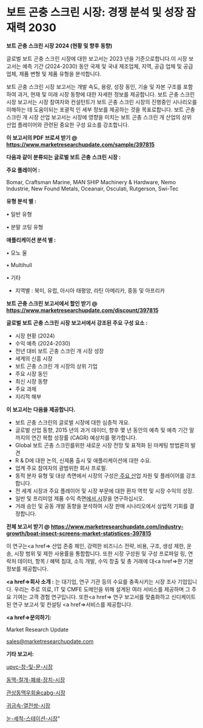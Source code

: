 # 보트 곤충 스크린 시장: 경쟁 분석 및 성장 잠재력 2030

<strong>보트 곤충 스크린 시장 2024 (현황 및 향후 동향)</strong>

글로벌 보트 곤충 스크린 시장에 대한 보고서는 2023 년을 기준으로합니다.이 시장 보고서는 예측 기간 (2024-2030) 동안 국제 및 국내 제조업체, 지역, 공급 업체 및 공급 업체, 제품 변형 및 제품 유형을 분석합니다.

보트 곤충 스크린 시장 보고서는 개발 속도, 용량, 성장 동인, 기술 및 자본 구조를 포함하여 과거, 현재 및 미래 시장 동향에 대한 자세한 정보를 제공합니다. 보트 곤충 스크린 시장 보고서는 시장 참여자와 컨설턴트가 보트 곤충 스크린 시장의 진행중인 시나리오를 이해하는 데 도움이되는 포괄적 인 세부 정보를 제공하는 것을 목표로합니다. 보트 곤충 스크린 개 시장 산업 보고서는 시장에 영향을 미치는 보트 곤충 스크린 개 산업의 상위 산업 플레이어와 관련된 중요한 구성 요소를 강조합니다.



<strong>이 보고서의 PDF 브로셔 받기 @ <a href=https://www.marketresearchupdate.com/sample/397815>https://www.marketresearchupdate.com/sample/397815</a></strong>



<strong>다음과 같이 분류되는 글로벌 보트 곤충 스크린 시장 :</strong>



<strong>주요 플레이어 :</strong>

Bomar, Craftsman Marine, MAN SHIP Machinery & Hardware, Nemo Industrie, New Found Metals, Oceanair, Osculati, Rutgerson, Swi-Tec



<strong>유형 분석 별 :</strong>

• 일반 유형

• 분말 코팅 유형



<strong>애플리케이션 분석 별 :</strong>

• 모노 울

• Multihull

• 기타

<ul>
  <li>지역별 : 북미, 유럽, 아시아 태평양, 라틴 아메리카, 중동 및 아프리카</li>
</ul>


<strong>보트 곤충 스크린 보고서에서 할인 받기 @ <a href=https://www.marketresearchupdate.com/discount/397815>https://www.marketresearchupdate.com/discount/397815</a></strong>



<strong>글로벌 보트 곤충 스크린 시장 보고서에서 강조된 주요 구성 요소 :</strong>
<ul>
  <li>시장 현황 (2024)</li>
  <li>수익 예측 (2024-2030)</li>
  <li>전년 대비 보트 곤충 스크린 개 시장 성장</li>
  <li>세계의 신흥 시장</li>
  <li>보트 곤충 스크린 개 시장의 상위 기업</li>
  <li>주요 시장 동인</li>
  <li>최신 시장 동향</li>
  <li>주요 과제</li>
  <li>지리적 해부</li>
</ul>


<strong>이 보고서는 다음을 제공합니다.</strong>
<ul>
  <li>보트 곤충 스크린의 글로벌 시장에 대한 심층적 개요.</li>
  <li>글로벌 산업 동향, 2015 년의 과거 데이터, 향후 몇 년 동안의 예측 및 예측 기간 말까지의 연간 복합 성장률 (CAGR) 예상치를 평가합니다.</li>
  <li>Global 보트 곤충 스크린를위한 새로운 시장 전망 및 표적화 된 마케팅 방법론의 발견</li>
  <li>R &amp; D에 대한 논의, 신제품 출시 및 애플리케이션에 대한 수요.</li>
  <li>업계 주요 참여자의 광범위한 회사 프로필.</li>
  <li>동적 분자 유형 및 대상 측면에서 시장의 구성은<a href=> 주요 산</a>업 자원 및 플레이어를 강조합니다.</li>
  <li>전 세계 시장과 주요 플레이어 및 시장 부문에 대한 환자 역학 및 시장 수익의 성장.</li>
  <li>일반 및 프리미엄 제품 수익 측면<a href=>에서 시</a>장을 연구하십시오.</li>
  <li>거래 승인 및 공동 개발 동향을 분석하여 시장 판매 시나리오에서 상업적 기회를 결정합니다.</li>
</ul>



<strong>전체 보고서 받기 @ <a href=https://www.marketresearchupdate.com/industry-growth/boat-insect-screens-market-statistices-397815>https://www.marketresearchupdate.com/industry-growth/boat-insect-screens-market-statistices-397815</a></strong>

이 연구는<a href=> 산업 존중</a> 체인, 강력한 비즈니스 전략, 비용, 구조, 생성 제한, 운송, 시장 범위 및 제한 사용률을 통합합니다. 또한 시장 구성원 및 구성 프로파일 링, 연락처 데이터, 항목 / 혜택 침대, 소득 개발, 수익 창출 및 총 거래에 대<a href=>한 기본 </a>정보를 제공합니다.



<strong><a href=>회사 소</a>개 :</strong>
는 대기업, 연구 기관 등의 수요를 충족시키는 시장 조사 기업입니다. 우리는 주로 의료, IT 및 CMFE 도메인을 위해 설계된 여러 서비스를 제공하며 그 주요 기여는 고객 경험 연구입니다. 또한<a href=> 연구 보</a>고서를 맞춤화하고 신디케이트 된 연구 보고서 및 컨설팅 <a href=>서비스</a>를 제공합니다.



<strong><a href=>문의하기:</a></strong>

Market Research Update

sales@marketresearchupdate.com



<strong>기타 보고서:</strong>

<a href=https://www.linkedin.com/pulse/upvc-창-및-문-시장-규모-성장-2023-isdailynews/>upvc-창-및-문-시장</a>

<a href=https://www.linkedin.com/pulse/동맥-절개-폐쇄-장치-시장-규모-및-성장-2023-analytics-avenue-adventures-24-ana-wihnf/>동맥-절개-폐쇄-장치-시장</a>

<a href=https://www.linkedin.com/pulse/관상동맥우회술cabg-시장-동향-및-성장-전망-trend-tracking-tips-360-analysis-wzwwf/>관상동맥우회술cabg-시장</a>

<a href=https://www.linkedin.com/pulse/귀금속-열전쌍-시장-세분화-연구-및-목표-고객2029년-trend-tracking-tips-360-analysis-ixbdf/>귀금속-열전쌍-시장</a>

<a href=https://www.linkedin.com/pulse/눈-세척-스테이션-시장-동향-및-성장-전망-trend-tracking-tips-360-analysis-vf4kf/>눈-세척-스테이션-시장</a>"
